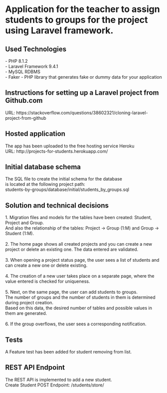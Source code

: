 # Application for the teacher to assign students to groups for the project using Laravel framework.

<h2>Used Technologies</h2>
- PHP 8.1.2 <br>
- Laravel Framework 9.4.1 <br>
- MySQL RDBMS <br>
- Faker - PHP library that generates fake or dummy data for your application

<h2>Instructions for setting up a Laravel project from Github.com</h2>
URL: https://stackoverflow.com/questions/38602321/cloning-laravel-project-from-github

<h2>Hosted application</h2>
The app has been uploaded to the free hosting service Heroku <br>
URL: http://projects-for-students.herokuapp.com/

<h2>Initial database schema</h2>
The SQL file to create the initial schema for the database <br>
is located at the following project path: <br>
students-by-groups/database/initial/students_by_groups.sql

<h2>Solution and technical decisions</h2>
1. Migration files and models for the tables have been created: Student, Project and Group. <br>
And also the relationship of the tables: Project -> Group (1:M) and Group -> Student (1:M). <br><br>
2. The home page shows all created projects and you can create a new <br>
project or delete an existing one. The data entered are validated. <br><br>
3. When opening a project status page, the user sees a list of students and can create a new one or delete existing. <br><br>
4. The creation of a new user takes place on a separate page, where the value entered is checked for uniqueness. <br><br>
5. Next, on the same page, the user can add students to groups. <br>
The number of groups and the number of students in them is determined during project creation. <br>
Based on this data, the desired number of tables and possible values in them are generated. <br><br>
6. If the group overflows, the user sees a corresponding notification. <br>

<h2>Tests</h2>
A Feature test has been added for student removing from list.
    
<h2>REST API Endpoint</h2>
The REST API is implemented to add a new student. <br>
Create Student POST Endpoint: /students/store/
